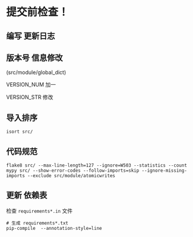 # 提交前检查！

## 编写 更新日志

## 版本号 信息修改

(src/module/global_dict)

VERSION_NUM 加一

VERSION_STR 修改

## 导入排序

```shell
isort src/
```

## 代码规范

```shell
flake8 src/ --max-line-length=127 --ignore=W503 --statistics --count
mypy src/ --show-error-codes --follow-imports=skip --ignore-missing-imports --exclude src/module/atomicwrites
```

## 更新 依赖表

检查 `requirements*.in` 文件

```shell
# 生成 requirements*.txt
pip-compile  --annotation-style=line
```


